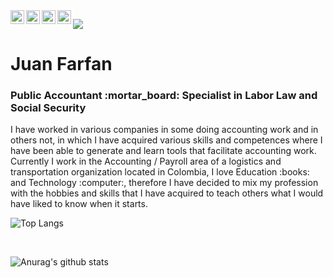 <a href="https://twitter.com/juancamilofarfa">
  <img align="left" alt="Camilo Farfan | Twitter" width="22px" src="https://cdn.jsdelivr.net/npm/simple-icons@v3/icons/twitter.svg" />
</a>

<a href="https://www.linkedin.com/in juan-camilo-farfan-juanias-65b176168">
  <img align="left" alt="Juan Camilo Farfan Juanias | LinkdeIN" width="22px" src="https://cdn.jsdelivr.net/npm/simple-icons@v3/icons/linkedin.svg" />
</a>

<a href="https://www.instagram.com/jcamilofarfan/">
  <img align="left" alt="Camilo Farfan | Instagram" width="22px" src="https://cdn.jsdelivr.net/npm/simple-icons@v3/icons/instagram.svg" />
</a>

<a href="https://www.youtube.com/channel/UCP9HdiYMkLZ3YdqyFMOWF-w">
  <img align="left" alt="Sistemas Contables - Juan Farfan | Youtube" width="22px" src="https://cdn.jsdelivr.net/npm/simple-icons@v3/icons/youtube.svg" />
</a>

![](https://visitor-badge.glitch.me/badge?page_id=farfan97.farfan97)


<h1>Juan Farfan</h1>
<h3>Public Accountant :mortar_board: Specialist in Labor Law and Social Security</h3>

<p>I have worked in various companies in some doing accounting work and in others not, in which I have acquired various skills and competences where I have been able to generate and learn tools that facilitate accounting work.
Currently I work in the Accounting / Payroll area of a logistics and transportation organization located in Colombia, I love Education :books: and Technology :computer:, therefore I have decided to mix my profession with the hobbies and skills that I have acquired to teach others what I would have liked to know when it starts. </p>

![Top Langs](https://github-readme-stats.vercel.app/api/top-langs/?username=farfan97&show_icons=true)

<br />

![Anurag's github stats](https://github-readme-stats.vercel.app/api?username=farfan97&theme=prussian&show_icons=true)


<!--
**farfan97/farfan97** is a ✨ _special_ ✨ repository because its `README.md` (this file) appears on your GitHub profile.

Here are some ideas to get you started:

- 🔭 I’m currently working on ...
- 🌱 I’m currently learning ...
- 👯 I’m looking to collaborate on ...
- 🤔 I’m looking for help with ...
- 💬 Ask me about ...
- 📫 How to reach me: ...
- 😄 Pronouns: ...
- ⚡ Fun fact: ...
-->

